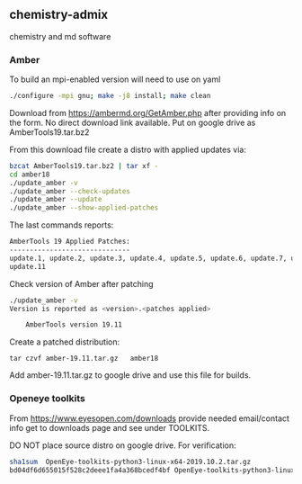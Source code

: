 ## chemistry-admix
chemistry and md software


### Amber

To build an mpi-enabled version will need to use on yaml
```bash
./configure -mpi gnu; make -j8 install; make clean
```

Download from https://ambermd.org/GetAmber.php after providing info on the form.
No direct download link available. Put on google drive as AmberTools19.tar.bz2 

From this download file create a distro with applied updates via:

```bash
bzcat AmberTools19.tar.bz2 | tar xf -
cd amber18
./update_amber -v
./update_amber --check-updates
./update_amber --update
./update_amber --show-applied-patches
```
The last commands reports:
```txt
AmberTools 19 Applied Patches:
------------------------------
update.1, update.2, update.3, update.4, update.5, update.6, update.7, update.8, update.9, update.10,
update.11 

```

Check version of Amber after patching
```bash
./update_amber -v
Version is reported as <version>.<patches applied>

	AmberTools version 19.11
```

Create a patched distribution:
```
tar czvf amber-19.11.tar.gz   amber18
```

Add amber-19.11.tar.gz to google drive and use this file for builds. 

### Openeye toolkits

From https://www.eyesopen.com/downloads provide needed email/contact info
get to  downloads page and see under TOOLKITS.

DO NOT place source distro on google drive. For verification:
```bash
sha1sum  OpenEye-toolkits-python3-linux-x64-2019.10.2.tar.gz
bd04df6d655015f528c2deee1fa4a368bcedf4bf OpenEye-toolkits-python3-linux-x64-2019.10.2.tar.gz
```

